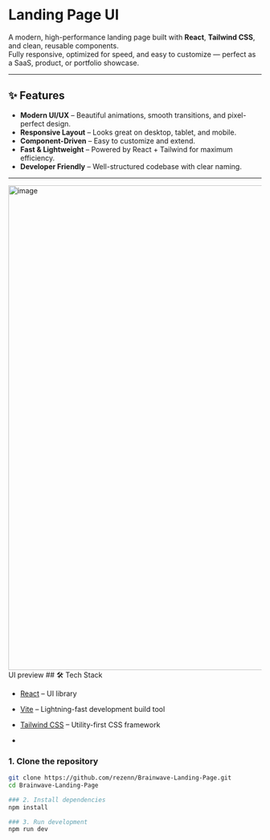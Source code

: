 # Landing Page UI

A modern, high-performance landing page built with **React**, **Tailwind CSS**, and clean, reusable components.  
Fully responsive, optimized for speed, and easy to customize — perfect as a SaaS, product, or portfolio showcase.

---

## ✨ Features

- **Modern UI/UX** – Beautiful animations, smooth transitions, and pixel-perfect design.  
- **Responsive Layout** – Looks great on desktop, tablet, and mobile.  
- **Component-Driven** – Easy to customize and extend.  
- **Fast & Lightweight** – Powered by React + Tailwind for maximum efficiency.  
- **Developer Friendly** – Well-structured codebase with clear naming.  

---
<img width="1897" height="963" alt="image" src="https://github.com/user-attachments/assets/6f6d0e09-da1e-4553-a079-b8b36e3d63e2" />
UI preview 
## 🛠 Tech Stack

- [React](https://reactjs.org/) – UI library  
- [Vite](https://vitejs.dev/) – Lightning-fast development build tool  
- [Tailwind CSS](https://tailwindcss.com/) – Utility-first CSS framework

- 
### 1. Clone the repository
```bash
git clone https://github.com/rezenn/Brainwave-Landing-Page.git
cd Brainwave-Landing-Page

### 2. Install dependencies
npm install

### 3. Run development
npm run dev

```
